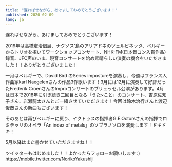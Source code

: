 ```yaml
---
title: "遅ればせながら、あけましておめでとうございます！"
published: 2020-02-09
lang: ja
---
```


遅ればせながら、あけましておめでとうございます！

2019年は高橋宏治個展、ナクソス’島のアリアドネのツェルビネッタ、ベルギーからトリオを招いてワークショップコンサート、NHK-FM(日本音コン入賞作品）録音、JFC声のいま、現音コンサートを始め素晴らしい演奏の機会をいただきました！！ありがとうございました！


一月はベルギーで、David Bird のSeries impostureを演奏し、今週はフランス人作曲家karl Naegelenさんの作品3作歌います！3月には12月に演奏して好評だったFrederik CroenさんのImproコンサートのブリュッセル公演があります。4月は日本で2018年に引き続き二回目となる「うた×こと」のコンサート、吉原佐知子さん、岩瀬龍太さんとご一緒させていただきます！今回は鈴木治行さんと渡辺俊哉さんの新曲もございます！

そのあとは再びベルギーに戻り、イクトゥスの指揮者G.E.Octorsさんの指揮でロミテッリのオペラ「An index of metals」のソプラノソロを演奏します！ドキドキ！

5月以降はまた書かせていただきますね！！


ツイッターもはじめました！！よかったらフォローお願いします :) https://mobile.twitter.com/NorikoYakushiji
